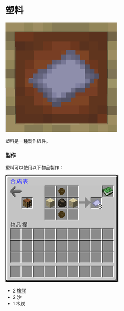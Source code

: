 # 塑料

![](<../.gitbook/assets/image (191).png>)

塑料是一種製作組件。

### 製作

塑料可以使用以下物品製作：

![](<../.gitbook/assets/image (190).png>)

* 2 [橡膠](rubber.md)
* 2 沙
* 1 木炭

